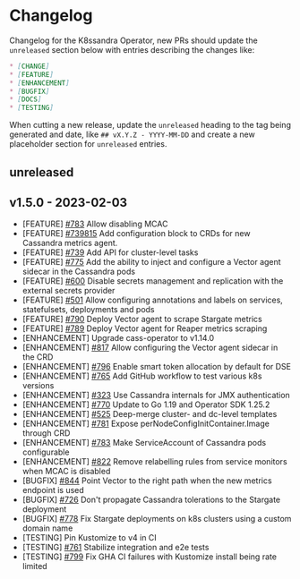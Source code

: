 # Changelog

Changelog for the K8ssandra Operator, new PRs should update the `unreleased` section below with entries describing the changes like:

```markdown
* [CHANGE]
* [FEATURE]
* [ENHANCEMENT]
* [BUGFIX]
* [DOCS]
* [TESTING]
```

When cutting a new release, update the `unreleased` heading to the tag being generated and date, like `## vX.Y.Z - YYYY-MM-DD` and create a new placeholder section for  `unreleased` entries.

## unreleased

## v1.5.0 - 2023-02-03
* [FEATURE] [#783](https://github.com/k8ssandra/k8ssandra-operator/issues/783) Allow disabling MCAC
* [FEATURE] [#739815](https://github.com/k8ssandra/k8ssandra-operator/issues/815) Add configuration block to CRDs for new Cassandra metrics agent.
* [FEATURE] [#739](https://github.com/k8ssandra/k8ssandra-operator/issues/739) Add API for cluster-level tasks
* [FEATURE] [#775](https://github.com/k8ssandra/k8ssandra-operator/issues/775) Add the ability to inject and configure a Vector agent sidecar in the Cassandra pods
* [FEATURE] [#600](https://github.com/k8ssandra/k8ssandra-operator/issues/600) Disable secrets management and replication with the external secrets provider
* [FEATURE] [#501](https://github.com/k8ssandra/k8ssandra-operator/issues/501) Allow configuring annotations and labels on services, statefulsets, deployments and pods
* [FEATURE] [#790](https://github.com/k8ssandra/k8ssandra-operator/issues/790) Deploy Vector agent to scrape Stargate metrics
* [FEATURE] [#789](https://github.com/k8ssandra/k8ssandra-operator/issues/789) Deploy Vector agent for Reaper metrics scraping
* [ENHANCEMENT] Upgrade cass-operator to v1.14.0
* [ENHANCEMENT] [#817](https://github.com/k8ssandra/k8ssandra-operator/issues/817) Allow configuring the Vector agent sidecar in the CRD
* [ENHANCEMENT] [#796](https://github.com/k8ssandra/k8ssandra-operator/issues/796) Enable smart token allocation by default for DSE
* [ENHANCEMENT] [#765](https://github.com/k8ssandra/k8ssandra-operator/issues/765) Add GitHub workflow to test various k8s versions
* [ENHANCEMENT] [#323](https://github.com/k8ssandra/k8ssandra/issues/323) Use Cassandra internals for JMX authentication
* [ENHANCEMENT] [#770](https://github.com/k8ssandra/k8ssandra-operator/issues/770) Update to Go 1.19 and Operator SDK 1.25.2
* [ENHANCEMENT] [#525](https://github.com/k8ssandra/k8ssandra-operator/issues/525) Deep-merge cluster- and dc-level templates
* [ENHANCEMENT] [#781](https://github.com/k8ssandra/k8ssandra-operator/issues/781) Expose perNodeConfigInitContainer.Image through CRD
* [ENHANCEMENT] [#783](https://github.com/k8ssandra/k8ssandra-operator/issues/783) Make ServiceAccount of Cassandra pods configurable
* [ENHANCEMENT] [#822](https://github.com/k8ssandra/k8ssandra-operator/issues/822) Remove relabelling rules from service monitors when MCAC is disabled
* [BUGFIX] [#844](https://github.com/k8ssandra/k8ssandra-operator/issues/844) Point Vector to the right path when the new metrics endpoint is used
* [BUGFIX] [#726](https://github.com/k8ssandra/k8ssandra-operator/issues/726) Don't propagate Cassandra tolerations to the Stargate deployment
* [BUGFIX] [#778](https://github.com/k8ssandra/k8ssandra-operator/issues/778) Fix Stargate deployments on k8s clusters using a custom domain name
* [TESTING] Pin Kustomize to v4 in CI
* [TESTING] [#761](https://github.com/k8ssandra/k8ssandra-operator/issues/761) Stabilize integration and e2e tests
* [TESTING] [#799](https://github.com/k8ssandra/k8ssandra-operator/issues/799) Fix GHA CI failures with Kustomize install being rate limited
